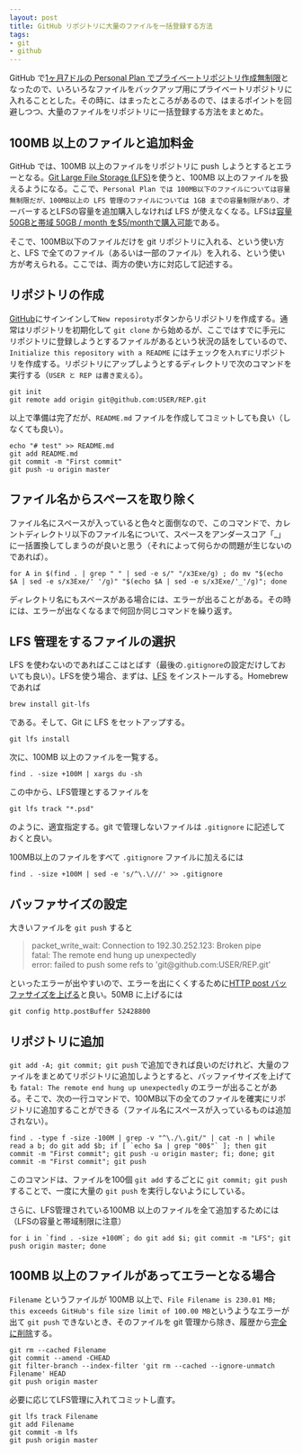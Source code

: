 ```yaml
---
layout: post
title: GitHub リポジトリに大量のファイルを一括登録する方法
tags:
- git
- github
---
```

GitHub で[1ヶ月7ドルの Personal Plan でプライベートリポジトリ作成無制限](https://github.com/blog/2164-introducing-unlimited-private-repositorie)となったので、いろいろなファイルをバックアップ用にプライベートリポジトリに入れることとした。その時に、はまったところがあるので、はまるポイントを回避しつつ、大量のファイルをリポジトリに一括登録する方法をまとめた。

## 100MB 以上のファイルと追加料金

GitHub では、100MB 以上のファイルをリポジトリに push しようとするとエラーとなる。[Git Large File Storage (LFS)](https://git-lfs.github.com/)を使うと、100MB 以上のファイルを扱えるようになる。ここで、```Personal Plan では 100MB以下のファイルについては容量無制限だが、100MB以上の LFS 管理のファイルについては 1GB までの容量制限があり、```オーバーするとLFSの容量を追加購入しなければ LFS が使えなくなる。LFSは[容量50GBと帯域 50GB / month を$5/monthで購入可能](https://help.github.com/articles/billing-plans-for-git-large-file-storage/)である。

そこで、100MB以下のファイルだけを git リポジトリに入れる、という使い方と、LFS で全てのファイル（あるいは一部のファイル）を入れる、という使い方が考えられる。ここでは、両方の使い方に対応して記述する。

## リポジトリの作成

[GitHub](https://github.com/)にサインインして```New reposiroty```ボタンからリポジトリを作成する。通常はリポジトリを初期化して ```git clone``` から始めるが、ここではすでに手元にリポジトリに登録しようとするファイルがあるという状況の話をしているので、```Initialize this repository with a README``` にはチェックを```入れずに```リポジトリを作成する。リポジトリにアップしようとするディレクトリで次のコマンドを実行する（```USER と REP は書き変える```）。

~~~
git init
git remote add origin git@github.com:USER/REP.git
~~~

以上で準備は完了だが、```README.md``` ファイルを作成してコミットしても良い（しなくても良い）。

~~~
echo "# test" >> README.md
git add README.md
git commit -m "First commit"
git push -u origin master
~~~

## ファイル名からスペースを取り除く

ファイル名にスペースが入っていると色々と面倒なので、このコマンドで、カレントディレクトリ以下のファイル名について、スペースをアンダースコア「_」に一括置換してしまうのが良いと思う（それによって何らかの問題が生じないのであれば）。

~~~
for A in $(find . | grep " " | sed -e s/" "/x3Exe/g) ; do mv "$(echo $A | sed -e s/x3Exe/' '/g)" "$(echo $A | sed -e s/x3Exe/'_'/g)"; done
~~~

ディレクトリ名にもスペースがある場合には、エラーが出ることがある。その時には、エラーが出なくなるまで何回か同じコマンドを繰り返す。

## LFS 管理をするファイルの選択

LFS を使わないのであればここはとばす（最後の```.gitignore```の設定だけしておいても良い）。LFSを使う場合、まずは、[LFS](https://git-lfs.github.com/) をインストールする。Homebrew であれば

~~~
brew install git-lfs
~~~

である。そして、Git に LFS をセットアップする。

~~~
git lfs install
~~~

次に、100MB 以上のファイルを一覧する。

~~~
find . -size +100M | xargs du -sh
~~~

この中から、LFS管理とするファイルを

~~~
git lfs track "*.psd"
~~~

のように、適宜指定する。git で管理しないファイルは ```.gitignore``` に記述しておくと良い。

100MB以上のファイルをすべて ```.gitignore``` ファイルに加えるには

~~~
find . -size +100M | sed -e 's/^\.\///' >> .gitignore
~~~

## バッファサイズの設定

大きいファイルを ```git push``` すると

<blockquote>
packet_write_wait: Connection to 192.30.252.123: Broken pipe<br>
fatal: The remote end hung up unexpectedly<br>
error: failed to push some refs to 'git@github.com:USER/REP.git'
</blockquote>

といったエラーが出やすいので、エラーを出にくくするために[HTTP post バッファサイズを上げる](http://stackoverflow.com/questions/19120120/broken-pipe-when-pushing-to-git-repository)と良い。50MB に上げるには

~~~
git config http.postBuffer 52428800
~~~

## リポジトリに追加 

```git add -A; git commit; git push``` で追加できれば良いのだけれど、大量のファイルをまとめてリポジトリに追加しようとすると、バッファイサイズを上げても ```fatal: The remote end hung up unexpectedly``` のエラーが出ることがある。そこで、次の一行コマンドで、100MB以下の全てのファイルを確実にリポジトリに追加することができる（ファイル名にスペースが入っているものは追加されない）。

~~~
find . -type f -size -100M | grep -v "^\./\.git/" | cat -n | while read a b; do git add $b; if [ `echo $a | grep "00$"` ]; then git commit -m "First commit"; git push -u origin master; fi; done; git commit -m "First commit"; git push
~~~

このコマンドは、ファイルを100個 ```git add``` するごとに ```git commit; git push``` することで、一度に大量の ```git push``` を実行しないようにしている。

さらに、LFS管理されている100MB 以上のファイルを全て追加するためには（LFSの容量と帯域制限に注意）

~~~
for i in `find . -size +100M`; do git add $i; git commit -m "LFS"; git push origin master; done
~~~

## 100MB 以上のファイルがあってエラーとなる場合

```Filename``` というファイルが 100MB 以上で、```File Filename is 230.01 MB; this exceeds GitHub's file size limit of 100.00 MB```というようなエラーが出て ```git push``` できないとき、そのファイルを git 管理から除き、履歴から[完全に削除](https://help.github.com/articles/removing-files-from-a-repository-s-history/)する。

~~~
git rm --cached Filename
git commit --amend -CHEAD
git filter-branch --index-filter 'git rm --cached --ignore-unmatch Filename' HEAD
git push origin master
~~~

必要に応じてLFS管理に入れてコミットし直す。

~~~
git lfs track Filename
git add Filename
git commit -m lfs
git push origin master
~~~

